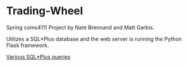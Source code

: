 Trading-Wheel
=============

Spring coms4111 Project by Nate Brennand and Matt Garbis.

Utilizes a SQL*Plus database and the web server is running the Python Flask framework.

[Various SQL*Plus queries](queries/explanation.md)

